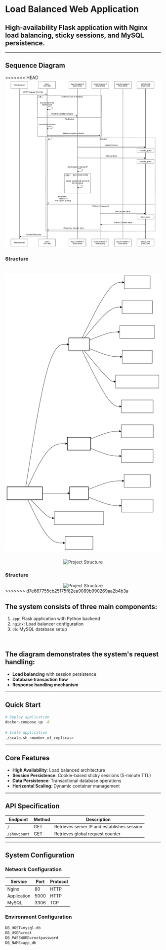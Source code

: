 
# Load Balanced Web Application

## High-availability Flask application with Nginx load balancing, sticky sessions, and MySQL persistence.
---

## Sequence Diagram
<<<<<<< HEAD
![alt text](<docs/sequence diagram.svg>)

### Structure
![alt text](docs/structure.svg)
=======
<div align="center">
<img src="https://github.com/user-attachments/assets/a54e4709-0a94-4250-8fa5-d698fff3ee1b" alt="Project Structure" width="800">
</div>


### Structure
<div align="center">
<img src="https://github.com/user-attachments/assets/07ddb57a-268b-4cf1-b8f0-aa3b0efd9127" alt="Project Structure" width="500">
</div>
>>>>>>> d7e667755cb25175f82ea9089b990269aa2b4b3a


## The system consists of three main components:

1. `app`: Flask application with Python backend
2. `nginx`: Load balancer configuration
3. `db`: MySQL database setup

<br>

## The diagram demonstrates the system's request handling:

- **Load balancing** with session persistence
- **Database transaction flow**
- **Response handling mechanism**

---

## Quick Start

```bash
# Deploy application
docker-compose up -d

# Scale application
./scale.sh <number_of_replicas>
```

---

## Core Features

- **High Availability**: Load balanced architecture
- **Session Persistence**: Cookie-based sticky sessions (5-minute TTL)
- **Data Persistence**: Transactional database operations
- **Horizontal Scaling**: Dynamic container management

---

## API Specification

| Endpoint         | Method | Description                                 |
|------------------|--------|---------------------------------------------|
| `/`              | GET    | Retrieves server IP and establishes session |
| `/showcount`     | GET    | Retrieves global request counter            |

---

## System Configuration

### Network Configuration

| Service      | Port  | Protocol |
|--------------|-------|----------|
| Nginx        | 80    | HTTP     |
| Application  | 5000  | HTTP     |
| MySQL        | 3306  | TCP      |

### Environment Configuration

```properties
DB_HOST=mysql-db
DB_USER=root
DB_PASSWORD=rootpassword
DB_NAME=app_db
